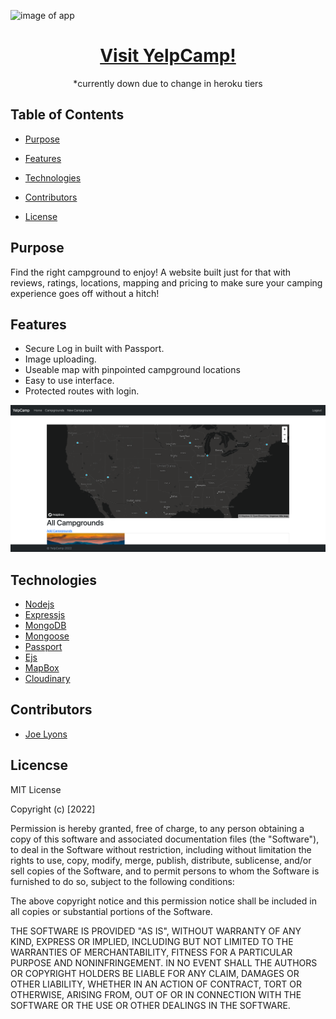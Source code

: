 
![image of app](/public/images/desolate-wave-19277.herokuapp.com_.png)


# <h1 align='center'> [Visit YelpCamp!](https://desolate-wave-19277.herokuapp.com/)
</h1>
 <p align='center'> *currently down due to change in heroku tiers

## Table of Contents

* [Purpose](#Purpose)

* [Features](#Features)

* [Technologies](#Technologies)

* [Contributors](#Contributors)

* [License](#License)

## Purpose

Find the right campground to enjoy! A website built just for that with reviews, ratings, locations, mapping and pricing to make sure your camping experience goes off without a hitch!


## Features 

* Secure Log in built with Passport.
* Image uploading.
* Useable map with pinpointed campground locations
* Easy to use interface.
* Protected routes with login.
 



![image of app](public/images/desolate-wave-19277.herokuapp.com_campgrounds.png)


## Technologies

* [Nodejs](https://nodejs.org/en/)
* [Expressjs](https://expressjs.com/)
* [MongoDB](https://www.mongodb.com/)
* [Mongoose](https://mongoosejs.com/docs/)
* [Passport](https://www.passportjs.org/)
* [Ejs](https://ejs.co/)
* [MapBox](https://www.mapbox.com/)
* [Cloudinary](https://cloudinary.com/)


## Contributors
* [Joe Lyons](https://github.com/Josephjlyons)

## Licencse

MIT License

Copyright (c) [2022] 


Permission is hereby granted, free of charge, to any person obtaining a copy
of this software and associated documentation files (the "Software"), to deal
in the Software without restriction, including without limitation the rights
to use, copy, modify, merge, publish, distribute, sublicense, and/or sell
copies of the Software, and to permit persons to whom the Software is
furnished to do so, subject to the following conditions:

The above copyright notice and this permission notice shall be included in all
copies or substantial portions of the Software.

THE SOFTWARE IS PROVIDED "AS IS", WITHOUT WARRANTY OF ANY KIND, EXPRESS OR
IMPLIED, INCLUDING BUT NOT LIMITED TO THE WARRANTIES OF MERCHANTABILITY,
FITNESS FOR A PARTICULAR PURPOSE AND NONINFRINGEMENT. IN NO EVENT SHALL THE
AUTHORS OR COPYRIGHT HOLDERS BE LIABLE FOR ANY CLAIM, DAMAGES OR OTHER
LIABILITY, WHETHER IN AN ACTION OF CONTRACT, TORT OR OTHERWISE, ARISING FROM,
OUT OF OR IN CONNECTION WITH THE SOFTWARE OR THE USE OR OTHER DEALINGS IN THE
SOFTWARE.
